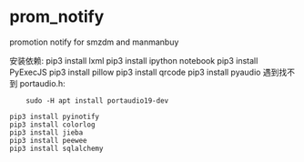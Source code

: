 # prom_notify
promotion notify for smzdm and manmanbuy


安装依赖:
    pip3 install lxml
    pip3 install ipython notebook
    pip3 install PyExecJS
    pip3 install pillow
    pip3 install qrcode
    pip3 install pyaudio
    遇到找不到 portaudio.h:

        sudo -H apt install portaudio19-dev

    pip3 install pyinotify
    pip3 install colorlog
    pip3 install jieba
    pip3 install peewee
    pip3 install sqlalchemy

